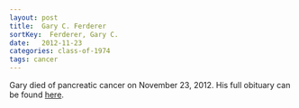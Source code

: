 ```yaml
---
layout: post
title:  Gary C. Ferderer
sortKey:  Ferderer, Gary C.
date:   2012-11-23
categories: class-of-1974
tags: cancer
---
```

Gary died of pancreatic cancer on November 23, 2012. His full obituary can be found [here](http://tinyurl.com/qxn2yj3).
